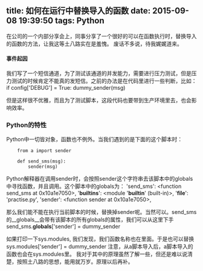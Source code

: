 title: 如何在运行中替换导入的函数
date: 2015-09-08 19:39:50
tags: Python
---

在公司的一个内部分享会上，同事分享了一个很好的可以在函数执行时，替换导入的函数的方法，让我这等土八路实在是羞愧。
废话不多说，待我娓娓道来。<!--more-->

#### 事件起因
我们写了一个短信通道，为了测试该通道的并发能力，需要进行压力测试，但是压力测试的时候肯定不能真的发短信。之前的办法是在代码里进行一些判断，比如：
        if config['DEBUG'] = True:
            dummy_sender(msg)

但是这样很不优雅，而且为了测试脚本，这段代码也要带到生产环境里去，也会影响效率。

### Python的特性
Python中一切皆对象，函数也不例外。当我们遇到的是下面的这个脚本时：
        
        from a import sender

        def send_sms(msg):
            sender(msg)

Python解释器在调用sender时，会按照sender这个字符串去该脚本中的globals中寻找函数，并且调用。这个脚本中的globals为：
        'send_sms': <function send_sms at 0x10a1e7050>,
        '__builtins__': <module '__builtin__' (built-in)>,
        '__file__': 'practise.py',
        'sender': <function sender at 0x10a1e7050>,

那么我们能不能在执行当前脚本的时候，替换掉sender呢。当然可以。send_sms的__globals__会带有该脚本的所有globals的属性，我们可以从这里下手
        send_sms.__globals__['sender'] = dummy_sender

如果打印一下sys.modules, 我们发现，我们函数名称也在里面。于是也可以替换
        sys.modules['sender'] = dummy_sender
注意，从a脚本导入后，a脚本导入的函数也会在sys.modules里。
我对于其中的原理虽然了解一些，但还是难以说清楚，按照土八路的思想，能用就万岁。原理以后再补。
